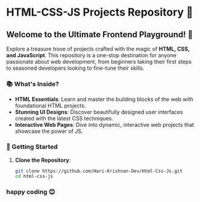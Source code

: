 # HTML-CSS-JS Projects Repository 🌟

## Welcome to the Ultimate Frontend Playground! 🎉

Explore a treasure trove of projects crafted with the magic of **HTML, CSS, and JavaScript**. This repository is a one-stop destination for anyone passionate about web development, from beginners taking their first steps to seasoned developers looking to fine-tune their skills.

### 📚 What's Inside?

- **HTML Essentials**: Learn and master the building blocks of the web with foundational HTML projects.
- **Stunning UI Designs**: Discover beautifully designed user interfaces created with the latest CSS techniques.
- **Interactive Web Pages**: Dive into dynamic, interactive web projects that showcase the power of JS.
    
### 🔧 Getting Started

1. **Clone the Repository**:
   ```bash
   git clone https://github.com/Hari-Krishnan-Dev/Html-Css-Js.git
   cd html-css-js

### happy coding 😊
